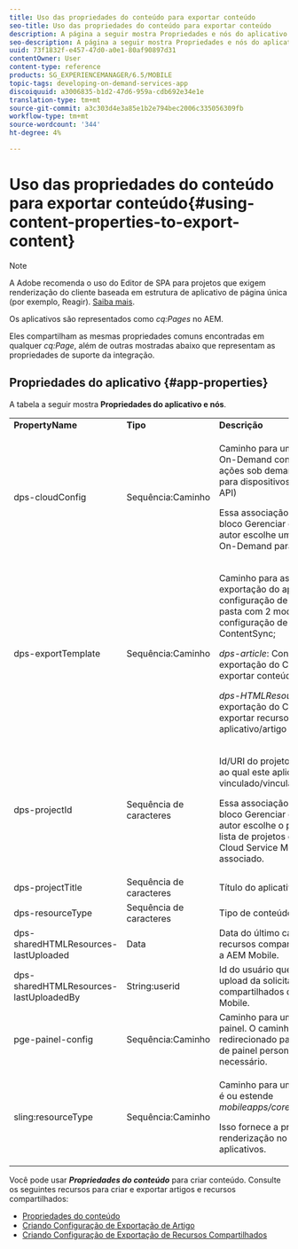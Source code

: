 ```yaml
---
title: Uso das propriedades do conteúdo para exportar conteúdo
seo-title: Uso das propriedades do conteúdo para exportar conteúdo
description: A página a seguir mostra Propriedades e nós do aplicativo.
seo-description: A página a seguir mostra Propriedades e nós do aplicativo.
uuid: 73f1832f-e457-47d0-a0e1-80af90897d31
contentOwner: User
content-type: reference
products: SG_EXPERIENCEMANAGER/6.5/MOBILE
topic-tags: developing-on-demand-services-app
discoiquuid: a3006835-b1d2-47d6-959a-cdb692e34e1e
translation-type: tm+mt
source-git-commit: a3c303d4e3a85e1b2e794bec2006c335056309fb
workflow-type: tm+mt
source-wordcount: '344'
ht-degree: 4%

---
```



# Uso das propriedades do conteúdo para exportar conteúdo{#using-content-properties-to-export-content}

>[!NOTE]
>
>A Adobe recomenda o uso do Editor de SPA para projetos que exigem renderização do cliente baseada em estrutura de aplicativo de página única (por exemplo, Reagir). [Saiba mais](/help/sites-developing/spa-overview.md).

Os aplicativos são representados como *cq:Pages* no AEM.

Eles compartilham as mesmas propriedades comuns encontradas em qualquer *cq:Page*, além de outras mostradas abaixo que representam as propriedades de suporte da integração.

## Propriedades do aplicativo {#app-properties}

A tabela a seguir mostra **Propriedades do aplicativo e nós**.

<table>
 <tbody>
  <tr>
   <td><strong>PropertyName</strong></td>
   <td><strong>Tipo</strong></td>
   <td><strong>Descrição</strong></td>
  </tr>
  <tr>
   <td>dps-cloudConfig</td>
   <td>Sequência:Caminho</td>
   <td><p>Caminho para um Cloud Service Mobile On-Demand configurado. Usado para ações sob demanda do AEM Mobile para dispositivos móveis (invocação da API)</p> <p>Essa associação é configurada pelo bloco Gerenciar conexão quando um autor escolhe um Cloud Service Mobile On-Demand para associar o aplicativo.</p> </td>
  </tr>
  <tr>
   <td>dps-exportTemplate</td>
   <td>Sequência:Caminho</td>
   <td><p>Caminho para as configurações de exportação do aplicativo. A configuração de exportação é uma pasta com 2 modelos filho de configuração de exportação do ContentSync;</p> <p><i>dps-article</i>: Configuração de exportação do ContentSync para exportar conteúdo do artigo</p> <p><i>dps-HTMLResources</i>: Configuração de exportação do ContentSync para exportar recursos compartilhados do aplicativo/artigo</p> </td>
  </tr>
  <tr>
   <td>dps-projectId</td>
   <td>Sequência de caracteres</td>
   <td><p>Id/URI do projeto Mobile On-Demand ao qual este aplicativo está vinculado/vinculado.</p> <p>Essa associação é configurada pelo bloco Gerenciar conexão quando um autor escolhe o projeto a partir de uma lista de projetos disponíveis para o Cloud Service Mobile On-Demand associado.</p> </td>
  </tr>
  <tr>
   <td>dps-projectTitle</td>
   <td>Sequência de caracteres</td>
   <td>Título do aplicativo.</td>
  </tr>
  <tr>
   <td>dps-resourceType</td>
   <td>Sequência de caracteres</td>
   <td>Tipo de conteúdo.</td>
  </tr>
  <tr>
   <td>dps-sharedHTMLResources-lastUploaded</td>
   <td>Data</td>
   <td>Data do último carregamento de recursos compartilhados do AEM para a AEM Mobile.</td>
  </tr>
  <tr>
   <td>dps-sharedHTMLResources-lastUploadedBy</td>
   <td>String:userid</td>
   <td>Id do usuário que realizou o último upload da solicitação de recursos compartilhados da AEM para a AEM Mobile.</td>
  </tr>
  <tr>
   <td>pge-painel-config</td>
   <td>Sequência:Caminho</td>
   <td>Caminho para uma configuração de painel. O caminho pode ser redirecionado para uma configuração de painel personalizada, conforme necessário.</td>
  </tr>
  <tr>
   <td>sling:resourceType</td>
   <td>Sequência:Caminho</td>
   <td><p>Caminho para um cq:Componente que é ou estende <i>mobileapps/core/components/instance.</i></p> <p>Isso fornece a presença e a renderização no catálogo de aplicativos.</p> </td>
  </tr>
 </tbody>
</table>

Você pode usar ***Propriedades do conteúdo*** para criar conteúdo. Consulte os seguintes recursos para criar e exportar artigos e recursos compartilhados:

* [Propriedades do conteúdo](/help/mobile/content-properties.md)
* [Criando Configuração de Exportação de Artigo](/help/mobile/creating-article-export-configuration.md)
* [Criando Configuração de Exportação de Recursos Compartilhados](/help/mobile/creating-shared-resources-export-configuration.md)
